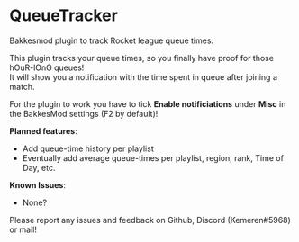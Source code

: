 # QueueTracker
Bakkesmod plugin to track Rocket league queue times.

This plugin tracks your queue times, so you finally have proof for those hOuR-lOnG queues!  
It will show you a notification with the time spent in queue after joining a match.

For the plugin to work you have to tick **Enable notificiations** under **Misc** in the BakkesMod settings (F2 by default)!


**Planned features**:
- Add queue-time history per playlist
- Eventually add average queue-times per playlist, region, rank, Time of Day,  etc.

**Known Issues**:
- None?


Please report any issues and feedback on Github, Discord (Kemeren#5968) or mail! 
